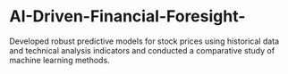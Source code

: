 # AI-Driven-Financial-Foresight-
Developed robust predictive models for stock prices using historical data and technical analysis indicators and conducted a  comparative study of machine learning methods. 
